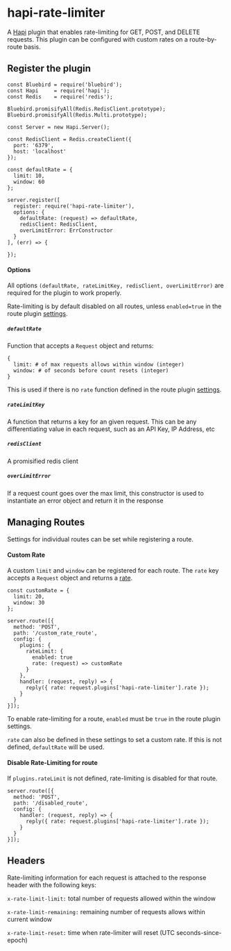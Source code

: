 # hapi-rate-limiter
A [Hapi](http://hapijs.com/) plugin that enables rate-limiting for GET, POST, and DELETE requests. This plugin can be configured with custom
rates on a route-by-route basis.

## Register the plugin
```
const Bluebird = require('bluebird');
const Hapi     = require('hapi');
const Redis    = require('redis');

Bluebird.promisifyAll(Redis.RedisClient.prototype);
Bluebird.promisifyAll(Redis.Multi.prototype);

const Server = new Hapi.Server();

const RedisClient = Redis.createClient({
  port: '6379',
  host: 'localhost'
});

const defaultRate = {
  limit: 10,
  window: 60
};

server.register([
  register: require('hapi-rate-limiter'),
  options: {
    defaultRate: (request) => defaultRate,
    redisClient: RedisClient,
    overLimitError: ErrConstructor
  }
], (err) => {

});
```

#### Options
All options `(defaultRate, rateLimitKey, redisClient, overLimitError)` are required for the plugin to work properly.

Rate-limiting is by default disabled on all routes, unless `enabled=true` in the route plugin [settings](#custom-rate).

##### `defaultRate`
Function that accepts a `Request` object and returns:
```
{
  limit: # of max requests allows within window (integer)
  window: # of seconds before count resets (integer)
}
```

This is used if there is no `rate` function defined in the route plugin [settings](#custom-rate).

##### `rateLimitKey`
A function that returns a key for an given request. This can be any differentiating value in each request, such as an API Key, IP Address, etc

##### `redisClient`
A promisified redis client

##### `overLimitError`
If a request count goes over the max limit, this constructor is used to instantiate an error object and return it in the response

## Managing Routes
Settings for individual routes can be set while registering a route.

#### Custom Rate
A custom `limit` and `window` can be registered for each route. The `rate` key
accepts a `Request` object and returns a [rate](#defaultRate).

```
const customRate = {
  limit: 20,
  window: 30
};

server.route([{
  method: 'POST',
  path: '/custom_rate_route',
  config: {
    plugins: {
      rateLimit: {
        enabled: true
        rate: (request) => customRate
      }
    },
    handler: (request, reply) => {
      reply({ rate: request.plugins['hapi-rate-limiter'].rate });
    }
  }
}]);
```

To enable rate-limiting for a route, `enabled` must be `true` in the route plugin settings.

`rate` can also be defined in these settings to set a custom rate. If this is not defined, `defaultRate` will be used.

#### Disable Rate-Limiting for route

If `plugins.rateLimit` is not defined, rate-limiting is disabled for that route.

```
server.route([{
  method: 'POST',
  path: '/disabled_route',
  config: {
    handler: (request, reply) => {
      reply({ rate: request.plugins['hapi-rate-limiter'].rate });
    }
  }
}]);
```

## Headers
Rate-limiting information for each request is attached to the response header with the following keys:

`x-rate-limit-limit:` total number of requests allowed within the window

`x-rate-limit-remaining:` remaining number of requests allows within current window

`x-rate-limit-reset:` time when rate-limiter will reset (UTC seconds-since-epoch)
